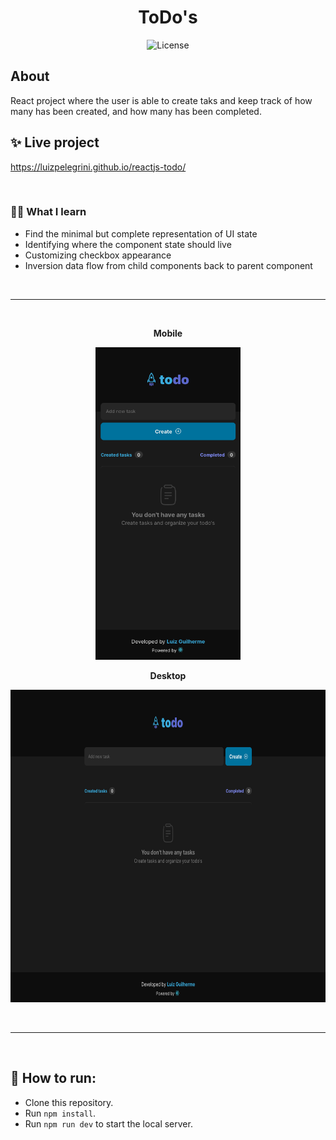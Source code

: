 <h1 align="center">ToDo's</h1>

<p align="center">
  <img alt="License" src="https://img.shields.io/static/v1?label=license&message=MIT&color=8257E5&labelColor=000000">
</p>


## About
React project where the user is able to create taks and keep track of how many has been created, and how many has been completed.


## ✨ Live project
<a href="https://luizpelegrini.github.io/reactjs-todo/" target="_blank">https://luizpelegrini.github.io/reactjs-todo/</a>

<br />

### 🧑‍💻 What I learn
* Find the minimal but complete representation of UI state
* Identifying where the component state should live
* Customizing checkbox appearance
* Inversion data flow from child components back to parent component

<br />

---

<br />

<p align="center">
    <b>Mobile</b>
</p>
<p align="center">
  <img src="./screenshots/mobile.png" height="500"/>
</p>

<p align="center">
    <b>Desktop</b>
</p>
<p align="center">
    <img src="./screenshots/desktop.png" height="500"/>
</p>

<br />

---

<br />

## 🚀 How to run:

- Clone this repository.
- Run `npm install`.
- Run `npm run dev` to start the local server.
